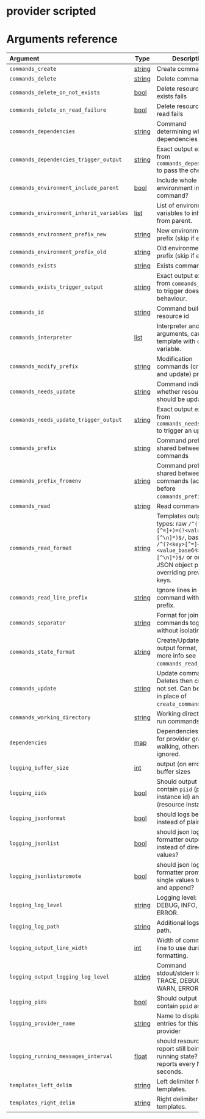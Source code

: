 
# provider scripted

# Arguments reference

| Argument | Type | Description | Default |
|:---      | ---  | ---         | ---     |
| `commands_create` | [string](https://www.terraform.io/docs/extend/schemas/schema-types.html#typestring) | Create command.  | `update_command` |
| `commands_delete` | [string](https://www.terraform.io/docs/extend/schemas/schema-types.html#typestring) | Delete command | not set |
| `commands_delete_on_not_exists` | [bool](https://www.terraform.io/docs/extend/schemas/schema-types.html#typebool) | Delete resource when exists fails | `true` |
| `commands_delete_on_read_failure` | [bool](https://www.terraform.io/docs/extend/schemas/schema-types.html#typebool) | Delete resource when read fails | `false` |
| `commands_dependencies` | [string](https://www.terraform.io/docs/extend/schemas/schema-types.html#typestring) | Command determining whether dependencies are met | not set |
| `commands_dependencies_trigger_output` | [string](https://www.terraform.io/docs/extend/schemas/schema-types.html#typestring) | Exact output expected from `commands_dependencies` to pass the check.  | `$TF_SCRIPTED_COMMANDS_DEPENDENCIES_TRIGGER_OUTPUT` or `true` |
| `commands_environment_include_parent` | [bool](https://www.terraform.io/docs/extend/schemas/schema-types.html#typebool) | Include whole parent environment in the command? | `false` |
| `commands_environment_inherit_variables` | [list](https://www.terraform.io/docs/extend/schemas/schema-types.html#typelist) | List of environment variables to inherit from parent.  | `$TF_SCRIPTED_ENVIRONMENT_INHERIT_VARIABLES` (JSON array) |
| `commands_environment_prefix_new` | [string](https://www.terraform.io/docs/extend/schemas/schema-types.html#typestring) | New environment prefix (skip if empty) | not set |
| `commands_environment_prefix_old` | [string](https://www.terraform.io/docs/extend/schemas/schema-types.html#typestring) | Old environment prefix (skip if empty) | not set |
| `commands_exists` | [string](https://www.terraform.io/docs/extend/schemas/schema-types.html#typestring) | Exists command | not set |
| `commands_exists_trigger_output` | [string](https://www.terraform.io/docs/extend/schemas/schema-types.html#typestring) | Exact output expected from `commands_exists` to trigger doesn't exist behaviour.  | `$TF_SCRIPTED_COMMANDS_EXISTS_TRIGGER_OUTPUT` or `false` |
| `commands_id` | [string](https://www.terraform.io/docs/extend/schemas/schema-types.html#typestring) | Command building resource id | not set |
| `commands_interpreter` | [list](https://www.terraform.io/docs/extend/schemas/schema-types.html#typelist) | Interpreter and it's arguments, can be a template with `command` variable.  | `$TF_SCRIPTED_COMMANDS_INTERPRETER` (JSON array), `["cmd","/C","{{ .command }}"]` (windows) or `["bash","-Eeuo","pipefail","-c","{{ .command }}"]` |
| `commands_modify_prefix` | [string](https://www.terraform.io/docs/extend/schemas/schema-types.html#typestring) | Modification commands (create and update) prefix | not set |
| `commands_needs_update` | [string](https://www.terraform.io/docs/extend/schemas/schema-types.html#typestring) | Command indicating whether resource should be updated. | not set |
| `commands_needs_update_trigger_output` | [string](https://www.terraform.io/docs/extend/schemas/schema-types.html#typestring) | Exact output expected from `commands_needs_update` to trigger an update.  | `$TF_SCRIPTED_COMMANDS_NEEDS_UPDATE_TRIGGER_OUTPUT` or `true` |
| `commands_prefix` | [string](https://www.terraform.io/docs/extend/schemas/schema-types.html#typestring) | Command prefix shared between all commands | not set |
| `commands_prefix_fromenv` | [string](https://www.terraform.io/docs/extend/schemas/schema-types.html#typestring) | Command prefix shared between all commands (added before `commands_prefix`)  | `$TF_SCRIPTED_COMMANDS_PREFIX_FROMENV` or not set |
| `commands_read` | [string](https://www.terraform.io/docs/extend/schemas/schema-types.html#typestring) | Read command | not set |
| `commands_read_format` | [string](https://www.terraform.io/docs/extend/schemas/schema-types.html#typestring) | Templates output types: raw `/^(?<key>[^=]+)=(?<value>[^\n]*)$/`, base64 `/^(?<key>[^=]+)=(?<value_base64>[^\n]*)$/` or one JSON object per line overriding previous keys.  | `$TF_SCRIPTED_COMMANDS_READ_FORMAT` or `raw` |
| `commands_read_line_prefix` | [string](https://www.terraform.io/docs/extend/schemas/schema-types.html#typestring) | Ignore lines in read command without this prefix.  | `$TF_SCRIPTED_COMMANDS_READ_LINE_PREFIX` or not set |
| `commands_separator` | [string](https://www.terraform.io/docs/extend/schemas/schema-types.html#typestring) | Format for joining 2 commands together without isolating them.  | `$TF_SCRIPTED_COMMANDS_SEPARATOR` or `%s\n%s` |
| `commands_state_format` | [string](https://www.terraform.io/docs/extend/schemas/schema-types.html#typestring) | Create/Update state output format, for more info see `commands_read_format`.  | `$TF_SCRIPTED_COMMANDS_STATE_FORMAT` or `commands_read_format` |
| `commands_update` | [string](https://www.terraform.io/docs/extend/schemas/schema-types.html#typestring) | Update command. Deletes then creates if not set. Can be used in place of `create_command`. | not set |
| `commands_working_directory` | [string](https://www.terraform.io/docs/extend/schemas/schema-types.html#typestring) | Working directory to run commands in  | `$TF_SCRIPTED_COMMANDS_WORKING_DIRECTORY` or not set |
| `dependencies` | [map](https://www.terraform.io/docs/extend/schemas/schema-types.html#typemap) | Dependencies purely for provider graph walking, otherwise ignored. | not set |
| `logging_buffer_size` | [int](https://www.terraform.io/docs/extend/schemas/schema-types.html#typeint) | output (on error) buffer sizes | `8192` |
| `logging_iids` | [bool](https://www.terraform.io/docs/extend/schemas/schema-types.html#typebool) | Should output lines contain `piid` (provider instance id) and `riid` (resource instance id?  | `$TF_SCRIPTED_LOGGING_IIDS` == `""` |
| `logging_jsonformat` | [bool](https://www.terraform.io/docs/extend/schemas/schema-types.html#typebool) | should logs be json instead of plain text?  | `$TF_SCRIPTED_LOGGING_JSONFORMAT` != `""` |
| `logging_jsonlist` | [bool](https://www.terraform.io/docs/extend/schemas/schema-types.html#typebool) | should json log formatter output lists instead of direct values?  | `$TF_SCRIPTED_LOGGING_JSONLIST` == `""` |
| `logging_jsonlistpromote` | [bool](https://www.terraform.io/docs/extend/schemas/schema-types.html#typebool) | should json log formatter promote single values to lists and append?  | `$TF_SCRIPTED_LOGGING_JSONLISTPROMOTE` != `""` |
| `logging_log_level` | [string](https://www.terraform.io/docs/extend/schemas/schema-types.html#typestring) | Logging level: TRACE, DEBUG, INFO, WARN, ERROR.  | `$TF_SCRIPTED_LOG_LEVEL` or `INFO` |
| `logging_log_path` | [string](https://www.terraform.io/docs/extend/schemas/schema-types.html#typestring) | Additional logs output path.  | `$TF_SCRIPTED_LOG_PATH` or not set |
| `logging_output_line_width` | [int](https://www.terraform.io/docs/extend/schemas/schema-types.html#typeint) | Width of command's line to use during formatting.  | `$TF_SCRIPTED_LOGGING_OUTPUT_LINE_WIDTH` |
| `logging_output_logging_log_level` | [string](https://www.terraform.io/docs/extend/schemas/schema-types.html#typestring) | Command stdout/stderr log level: TRACE, DEBUG, INFO, WARN, ERROR.  | `$TF_SCRIPTED_OUTPUT_LOG_LEVEL` or `INFO` |
| `logging_pids` | [bool](https://www.terraform.io/docs/extend/schemas/schema-types.html#typebool) | Should output lines contain `ppid` and `pid`?  | `$TF_SCRIPTED_LOGGING_PIDS` == `""` |
| `logging_provider_name` | [string](https://www.terraform.io/docs/extend/schemas/schema-types.html#typestring) | Name to display in log entries for this provider | not set |
| `logging_running_messages_interval` | [float](https://www.terraform.io/docs/extend/schemas/schema-types.html#typefloat) | should resources report still being in a running state? Trigger reports every N seconds.  | `$TF_SCRIPTED_LOGGING_RUNNING_MESSAGES_INTERVAL` |
| `templates_left_delim` | [string](https://www.terraform.io/docs/extend/schemas/schema-types.html#typestring) | Left delimiter for templates.  | `$TF_SCRIPTED_TEMPLATES_LEFT_DELIM` or `{{` |
| `templates_right_delim` | [string](https://www.terraform.io/docs/extend/schemas/schema-types.html#typestring) | Right delimiter for templates.  | `$TF_SCRIPTED_TEMPLATES_RIGHT_DELIM` or `}}` |
